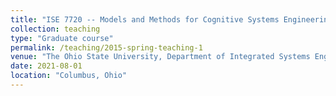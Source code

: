 ```yaml
---
title: "ISE 7720 -- Models and Methods for Cognitive Systems Engineering"
collection: teaching
type: "Graduate course"
permalink: /teaching/2015-spring-teaching-1
venue: "The Ohio State University, Department of Integrated Systems Engineering"
date: 2021-08-01
location: "Columbus, Ohio"
---
```


